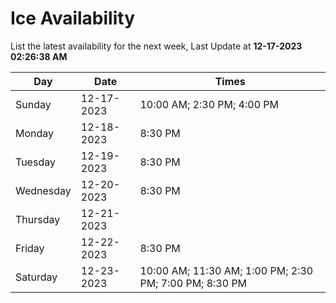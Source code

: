 # Ice Availability

List the latest availability for the next week, Last Update at **12-17-2023 02:26:38 AM**

| Day         | Date        | Times       |
| ----------- | ----------- | ----------- |
|Sunday|12-17-2023|10:00 AM; 2:30 PM; 4:00 PM|
|Monday|12-18-2023|8:30 PM|
|Tuesday|12-19-2023|8:30 PM|
|Wednesday|12-20-2023|8:30 PM|
|Thursday|12-21-2023||
|Friday|12-22-2023|8:30 PM|
|Saturday|12-23-2023|10:00 AM; 11:30 AM; 1:00 PM; 2:30 PM; 7:00 PM; 8:30 PM|
